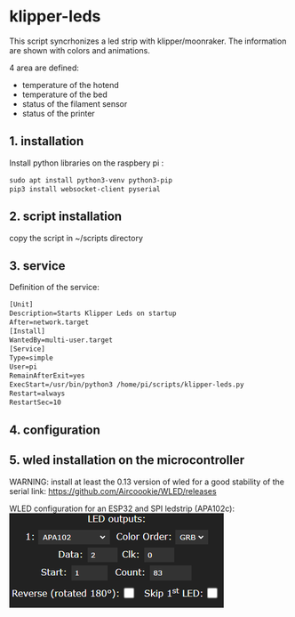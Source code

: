 # klipper-leds
This script syncrhonizes a led strip with klipper/moonraker.
The information are shown with colors and animations.

4 area are defined:
- temperature of the hotend
- temperature of the bed
- status of the filament sensor
- status of the printer

## 1. installation

Install python libraries on the raspbery pi :
```
sudo apt install python3-venv python3-pip
pip3 install websocket-client pyserial
```

## 2. script installation
copy the script in ~/scripts directory

## 3. service
Definition of the service:

```
[Unit]
Description=Starts Klipper Leds on startup
After=network.target
[Install]
WantedBy=multi-user.target
[Service]
Type=simple
User=pi
RemainAfterExit=yes
ExecStart=/usr/bin/python3 /home/pi/scripts/klipper-leds.py
Restart=always
RestartSec=10
```

## 4. configuration

## 5. wled installation on the microcontroller
WARNING: install at least the 0.13 version of wled for a good stability of the serial link:
https://github.com/Aircoookie/WLED/releases

WLED configuration for an ESP32 and SPI ledstrip (APA102c):
![WLED configuration](wled.png)